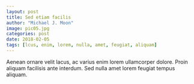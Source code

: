 ```yaml
---
layout: post
title: Sed etiam facilis
author: "Michael J. Moon"
image: pic05.jpg
categories: post
date: 2018-02-05
tags: [lcus, enim, lorem, nulla, amet, feugiat, aliquam]
---
```

Aenean ornare velit lacus, ac varius enim lorem ullamcorper dolore. Proin aliquam facilisis ante interdum. Sed nulla amet lorem feugiat tempus aliquam.

